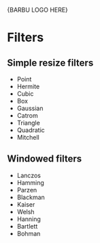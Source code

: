 {BARBU LOGO HERE}

# Filters

## Simple resize filters

- Point
- Hermite
- Cubic
- Box
- Gaussian
- Catrom
- Triangle
- Quadratic
- Mitchell

## Windowed filters

- Lanczos
- Hamming
- Parzen
- Blackman
- Kaiser
- Welsh
- Hanning
- Bartlett
- Bohman
